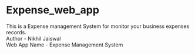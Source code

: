 # Expense_web_app
This is a Expense management System for monitor your business expenses records.
</br>
Author - Nikhil Jaiswal
</br>
Web App Name - Expense Management System
